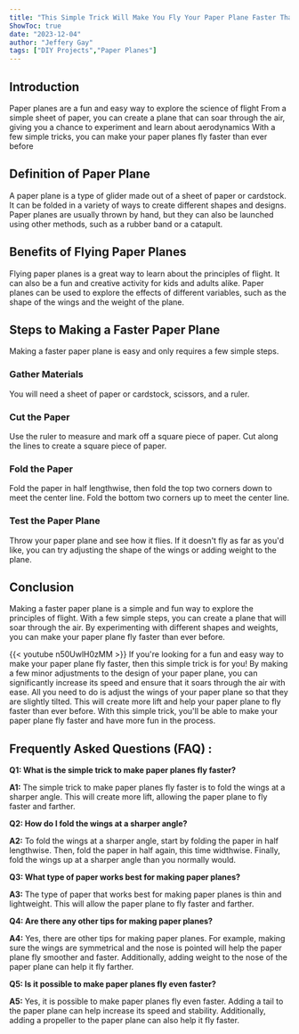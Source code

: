 ```yaml
---
title: "This Simple Trick Will Make You Fly Your Paper Plane Faster Than Ever Before!"
ShowToc: true 
date: "2023-12-04"
author: "Jeffery Gay" 
tags: ["DIY Projects","Paper Planes"]
---
```

## Introduction

Paper planes are a fun and easy way to explore the science of flight From a simple sheet of paper, you can create a plane that can soar through the air, giving you a chance to experiment and learn about aerodynamics With a few simple tricks, you can make your paper planes fly faster than ever before 

## Definition of Paper Plane

A paper plane is a type of glider made out of a sheet of paper or cardstock. It can be folded in a variety of ways to create different shapes and designs. Paper planes are usually thrown by hand, but they can also be launched using other methods, such as a rubber band or a catapult.

## Benefits of Flying Paper Planes

Flying paper planes is a great way to learn about the principles of flight. It can also be a fun and creative activity for kids and adults alike. Paper planes can be used to explore the effects of different variables, such as the shape of the wings and the weight of the plane.

## Steps to Making a Faster Paper Plane

Making a faster paper plane is easy and only requires a few simple steps.

### Gather Materials

You will need a sheet of paper or cardstock, scissors, and a ruler.

### Cut the Paper

Use the ruler to measure and mark off a square piece of paper. Cut along the lines to create a square piece of paper.

### Fold the Paper

Fold the paper in half lengthwise, then fold the top two corners down to meet the center line. Fold the bottom two corners up to meet the center line.

### Test the Paper Plane

Throw your paper plane and see how it flies. If it doesn't fly as far as you'd like, you can try adjusting the shape of the wings or adding weight to the plane.

## Conclusion

Making a faster paper plane is a simple and fun way to explore the principles of flight. With a few simple steps, you can create a plane that will soar through the air. By experimenting with different shapes and weights, you can make your paper plane fly faster than ever before.

{{< youtube n50UwlH0zMM >}} 
If you're looking for a fun and easy way to make your paper plane fly faster, then this simple trick is for you! By making a few minor adjustments to the design of your paper plane, you can significantly increase its speed and ensure that it soars through the air with ease. All you need to do is adjust the wings of your paper plane so that they are slightly tilted. This will create more lift and help your paper plane to fly faster than ever before. With this simple trick, you'll be able to make your paper plane fly faster and have more fun in the process.

## Frequently Asked Questions (FAQ) :
**Q1: What is the simple trick to make paper planes fly faster?**

**A1:** The simple trick to make paper planes fly faster is to fold the wings at a sharper angle. This will create more lift, allowing the paper plane to fly faster and farther.

**Q2: How do I fold the wings at a sharper angle?**

**A2:** To fold the wings at a sharper angle, start by folding the paper in half lengthwise. Then, fold the paper in half again, this time widthwise. Finally, fold the wings up at a sharper angle than you normally would. 

**Q3: What type of paper works best for making paper planes?**

**A3:** The type of paper that works best for making paper planes is thin and lightweight. This will allow the paper plane to fly faster and farther.

**Q4: Are there any other tips for making paper planes?**

**A4:** Yes, there are other tips for making paper planes. For example, making sure the wings are symmetrical and the nose is pointed will help the paper plane fly smoother and faster. Additionally, adding weight to the nose of the paper plane can help it fly farther. 

**Q5: Is it possible to make paper planes fly even faster?**

**A5:** Yes, it is possible to make paper planes fly even faster. Adding a tail to the paper plane can help increase its speed and stability. Additionally, adding a propeller to the paper plane can also help it fly faster.



